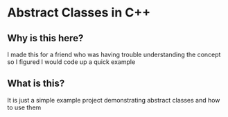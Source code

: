# Abstract Classes in C++

## Why is this here?

I made this for a friend who was having trouble understanding the concept so I figured I would code up a quick example

## What is this?

It is just a simple example project demonstrating abstract classes and how to use them
